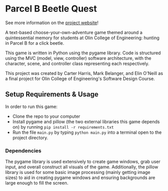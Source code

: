# Parcel B Beetle Quest
See more information on the [project website](https://olincollege.github.io/parcel-b-beetle-quest)!

A text-based choose-your-own-adventure game themed around a quintessential
memory for students at Olin College of Engineering: hunting in Parcel B for a
click beetle.

This game is written in Python using the pygame library. Code is structured
using the MVC (model, view, controller) software architecture, with the
character, scene, and controller class representing each respectively.

This project was created by Carter Harris, Mark Belanger, and Elin O'Neill as
a final project for Olin College of Engineering's Software Design Course.

## Setup Requirements & Usage
In order to run this game:
* Clone the repo to your computer
* Install pygame and pillow (the two external libraries this game depends on) by
running `pip install -r requirements.txt`
* Run the file `main.py` by typing `python main.py` into a terminal open to the
project directory.

### Dependencies
The pygame library is used extensively to create game windows, grab user input,
and overall construct all visuals of the game. Additionally, the pillow library
is used for some basic image processing (mainly getting image sizes) to aid
in creating pygame windows and ensuring backgrounds are large enough to fill
the screen. 
